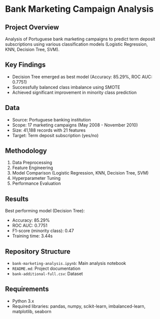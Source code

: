 # Bank Marketing Campaign Analysis

## Project Overview
Analysis of Portuguese bank marketing campaigns to predict term deposit subscriptions using various classification models (Logistic Regression, KNN, Decision Tree, SVM).

## Key Findings
- Decision Tree emerged as best model (Accuracy: 85.29%, ROC AUC: 0.7751)
- Successfully balanced class imbalance using SMOTE
- Achieved significant improvement in minority class prediction

## Data
- Source: Portuguese banking institution
- Scope: 17 marketing campaigns (May 2008 - November 2010)
- Size: 41,188 records with 21 features
- Target: Term deposit subscription (yes/no)

## Methodology
1. Data Preprocessing
2. Feature Engineering
3. Model Comparison (Logistic Regression, KNN, Decision Tree, SVM)
4. Hyperparameter Tuning
5. Performance Evaluation

## Results
Best performing model (Decision Tree):
- Accuracy: 85.29%
- ROC AUC: 0.7751
- F1-score (minority class): 0.47
- Training time: 3.44s

## Repository Structure
- `bank-marketing-analysis.ipynb`: Main analysis notebook
- `README.md`: Project documentation
- `bank-additional-full.csv`: Dataset

## Requirements
- Python 3.x
- Required libraries: pandas, numpy, scikit-learn, imbalanced-learn, matplotlib, seaborn
